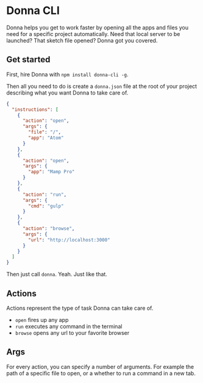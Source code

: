# Donna CLI

Donna helps you get to work faster by opening all the apps and files you need for a specific project automatically. Need that local server to be launched? That sketch file opened? Donna got you covered.

## Get started

First, hire Donna with `npm install donna-cli -g`.

Then all you need to do is create a `donna.json` file at the root of your project describing what you want Donna to take care of.

```json
{
  "instructions": [
    {
      "action": "open",
      "args": {
        "file": "/",
        "app": "Atom"
      }
    },
    {
      "action": "open",
      "args": {
        "app": "Mamp Pro"
      }
    },
    {
      "action": "run",
      "args": {
        "cmd": "gulp"
      }
    },
    {
      "action": "browse",
      "args": {
        "url": "http://localhost:3000"
      }
    }
  ]
}
```

Then just call `donna`. Yeah. Just like that.

## Actions

Actions represent the type of task Donna can take care of.
- `open` fires up any app
- `run` executes any command in the terminal
- `browse` opens any url to your favorite browser

## Args

For every action, you can specify a number of arguments. For example the path of a specific file to open, or a whether to run a command in a new tab.

